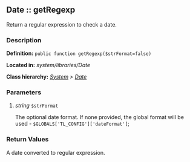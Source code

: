 
Date :: getRegexp
-------------------------------------------

Return a regular expression to check a date.


### Description ###

**Definition:** `public function getRegexp($strFormat=false)`

**Located in:** *system/libraries/Date*

**Class hierarchy:** *[System](../System.php) > [Date](../Date)*


### Parameters ###

1. *string* `$strFormat`

	The optional date format. If none provided, the global format will be used - ```$GLOBALS['TL_CONFIG']['dateFormat']```;


### Return Values ###

A date converted to regular expression.

